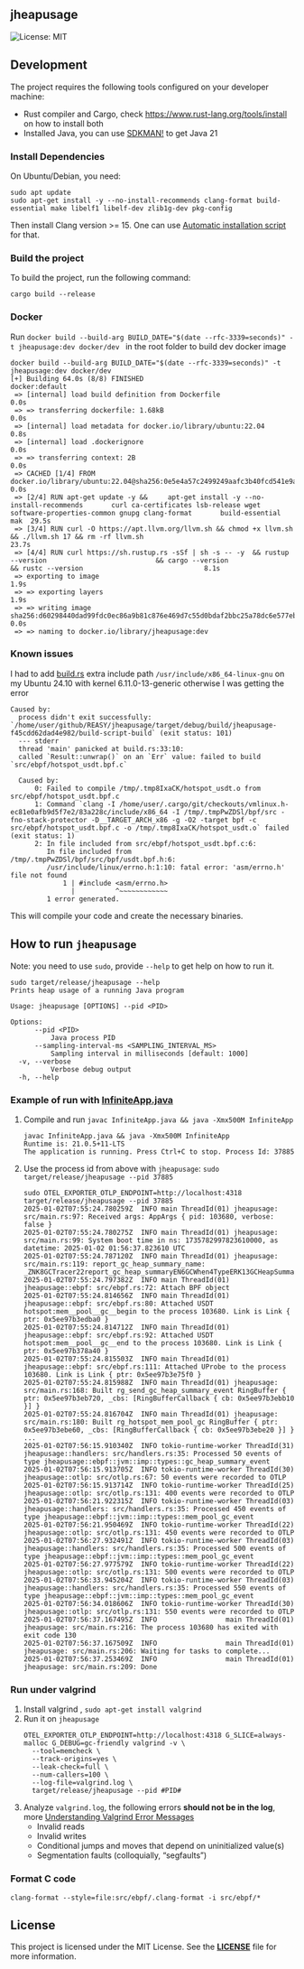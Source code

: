 jheapusage
-----

![License: MIT](https://img.shields.io/badge/License-MIT-green.svg)

## Development

The project requires the following tools configured on your developer machine:

- Rust compiler and Cargo, check https://www.rust-lang.org/tools/install on how to install both
- Installed Java, you can use [SDKMAN!](https://sdkman.io/) to get Java 21

### Install Dependencies

On Ubuntu/Debian, you need:

```shell
sudo apt update
sudo apt-get install -y --no-install-recommends clang-format build-essential make libelf1 libelf-dev zlib1g-dev pkg-config
```

Then install Clang version >= 15. One can
use [Automatic installation script](https://apt.llvm.org/#:~:text=flang%20packages%20added-,Automatic%20installation%20script,-For%20convenience%20there)
for that.

### Build the project

To build the project, run the following command:

```
cargo build --release
```

### Docker

Run `docker build --build-arg BUILD_DATE="$(date --rfc-3339=seconds)" -t jheapusage:dev docker/dev ` in the root folder
to build dev docker image

```shell
docker build --build-arg BUILD_DATE="$(date --rfc-3339=seconds)" -t jheapusage:dev docker/dev 
[+] Building 64.0s (8/8) FINISHED                                                                                                                                                             docker:default
 => [internal] load build definition from Dockerfile                                                                                                                                                    0.0s
 => => transferring dockerfile: 1.68kB                                                                                                                                                                  0.0s
 => [internal] load metadata for docker.io/library/ubuntu:22.04                                                                                                                                         0.8s
 => [internal] load .dockerignore                                                                                                                                                                       0.0s
 => => transferring context: 2B                                                                                                                                                                         0.0s
 => CACHED [1/4] FROM docker.io/library/ubuntu:22.04@sha256:0e5e4a57c2499249aafc3b40fcd541e9a456aab7296681a3994d631587203f97                                                                            0.0s
 => [2/4] RUN apt-get update -y &&     apt-get install -y --no-install-recommends       curl ca-certificates lsb-release wget software-properties-common gnupg clang-format       build-essential mak  29.5s
 => [3/4] RUN curl -O https://apt.llvm.org/llvm.sh && chmod +x llvm.sh && ./llvm.sh 17 && rm -rf llvm.sh                                                                                               23.7s 
 => [4/4] RUN curl https://sh.rustup.rs -sSf | sh -s -- -y  && rustup --version                           && cargo --version                            && rustc --version                              8.1s 
 => exporting to image                                                                                                                                                                                  1.9s 
 => => exporting layers                                                                                                                                                                                 1.9s 
 => => writing image sha256:d60298440dad99fdc0ec86a9b81c876e469d7c55d0bdaf2bbc25a78dc6e577eb                                                                                                            0.0s 
 => => naming to docker.io/library/jheapusage:dev 
```

### Known issues

I had to add [build.rs](build.rs) extra include path `/usr/include/x86_64-linux-gnu` on my Ubuntu 24.10 with kernel
6.11.0-13-generic otherwise I was getting the error

```
Caused by:
  process didn't exit successfully: `/home/user/github/REASY/jheapusage/target/debug/build/jheapusage-f45cdd62dad4e982/build-script-build` (exit status: 101)
  --- stderr
  thread 'main' panicked at build.rs:33:10:
  called `Result::unwrap()` on an `Err` value: failed to build `src/ebpf/hotspot_usdt.bpf.c`

  Caused by:
      0: Failed to compile /tmp/.tmp8IxaCK/hotspot_usdt.o from src/ebpf/hotspot_usdt.bpf.c
      1: Command `clang -I /home/user/.cargo/git/checkouts/vmlinux.h-ec81e0afb9d5f7e2/83a228c/include/x86_64 -I /tmp/.tmpPwZDSl/bpf/src -fno-stack-protector -D__TARGET_ARCH_x86 -g -O2 -target bpf -c src/ebpf/hotspot_usdt.bpf.c -o /tmp/.tmp8IxaCK/hotspot_usdt.o` failed (exit status: 1)
      2: In file included from src/ebpf/hotspot_usdt.bpf.c:6:
         In file included from /tmp/.tmpPwZDSl/bpf/src/bpf/usdt.bpf.h:6:
         /usr/include/linux/errno.h:1:10: fatal error: 'asm/errno.h' file not found
             1 | #include <asm/errno.h>
               |          ^~~~~~~~~~~~~
         1 error generated.
```

This will compile your code and create the necessary binaries.

## How to run `jheapusage`

Note: you need to use `sudo`, provide `--help` to get help on how to run it.

```shell
sudo target/release/jheapusage --help
Prints heap usage of a running Java program

Usage: jheapusage [OPTIONS] --pid <PID>

Options:
      --pid <PID>
          Java process PID
      --sampling-interval-ms <SAMPLING_INTERVAL_MS>
          Sampling interval in milliseconds [default: 1000]
  -v, --verbose
          Verbose debug output
  -h, --help
```

### Example of run with [InfiniteApp.java](InfiniteApp.java)

1. Compile and run `javac InfiniteApp.java && java -Xmx500M InfiniteApp`
   ```shell
   javac InfiniteApp.java && java -Xmx500M InfiniteApp
   Runtime is: 21.0.5+11-LTS
   The application is running. Press Ctrl+C to stop. Process Id: 37885
   ```
2. Use the process id from above with `jheapusage`: `sudo target/release/jheapusage --pid 37885`
   ```shell
   sudo OTEL_EXPORTER_OTLP_ENDPOINT=http://localhost:4318 target/release/jheapusage --pid 37885           
   2025-01-02T07:55:24.780259Z  INFO main ThreadId(01) jheapusage: src/main.rs:97: Received args: AppArgs { pid: 103680, verbose: false }
   2025-01-02T07:55:24.780275Z  INFO main ThreadId(01) jheapusage: src/main.rs:99: System boot time in ns: 1735782997823610000, as datetime: 2025-01-02 01:56:37.823610 UTC
   2025-01-02T07:55:24.787120Z  INFO main ThreadId(01) jheapusage: src/main.rs:119: report_gc_heap_summary_name: _ZNK8GCTracer22report_gc_heap_summaryEN6GCWhen4TypeERK13GCHeapSummary
   2025-01-02T07:55:24.797382Z  INFO main ThreadId(01) jheapusage::ebpf: src/ebpf.rs:72: Attach BPF object
   2025-01-02T07:55:24.814656Z  INFO main ThreadId(01) jheapusage::ebpf: src/ebpf.rs:80: Attached USDT hotspot:mem__pool__gc__begin to the process 103680. Link is Link { ptr: 0x5ee97b3edba0 }
   2025-01-02T07:55:24.814712Z  INFO main ThreadId(01) jheapusage::ebpf: src/ebpf.rs:92: Attached USDT hotspot:mem__pool__gc__end to the process 103680. Link is Link { ptr: 0x5ee97b378a40 }
   2025-01-02T07:55:24.815503Z  INFO main ThreadId(01) jheapusage::ebpf: src/ebpf.rs:111: Attached UProbe to the process 103680. Link is Link { ptr: 0x5ee97b3e75f0 }
   2025-01-02T07:55:24.815988Z  INFO main ThreadId(01) jheapusage: src/main.rs:168: Built rg_send_gc_heap_summary_event RingBuffer { ptr: 0x5ee97b3eb720, _cbs: [RingBufferCallback { cb: 0x5ee97b3ebb10 }] }
   2025-01-02T07:55:24.816704Z  INFO main ThreadId(01) jheapusage: src/main.rs:180: Built rg_hotspot_mem_pool_gc RingBuffer { ptr: 0x5ee97b3ebe60, _cbs: [RingBufferCallback { cb: 0x5ee97b3ebe20 }] }
   ...
   2025-01-02T07:56:15.910340Z  INFO tokio-runtime-worker ThreadId(31) jheapusage::handlers: src/handlers.rs:35: Processed 50 events of type jheapusage::ebpf::jvm::imp::types::gc_heap_summary_event
   2025-01-02T07:56:15.913705Z  INFO tokio-runtime-worker ThreadId(30) jheapusage::otlp: src/otlp.rs:67: 50 events were recorded to OTLP
   2025-01-02T07:56:15.913714Z  INFO tokio-runtime-worker ThreadId(25) jheapusage::otlp: src/otlp.rs:131: 400 events were recorded to OTLP
   2025-01-02T07:56:21.922315Z  INFO tokio-runtime-worker ThreadId(03) jheapusage::handlers: src/handlers.rs:35: Processed 450 events of type jheapusage::ebpf::jvm::imp::types::mem_pool_gc_event
   2025-01-02T07:56:21.950469Z  INFO tokio-runtime-worker ThreadId(22) jheapusage::otlp: src/otlp.rs:131: 450 events were recorded to OTLP
   2025-01-02T07:56:27.932491Z  INFO tokio-runtime-worker ThreadId(03) jheapusage::handlers: src/handlers.rs:35: Processed 500 events of type jheapusage::ebpf::jvm::imp::types::mem_pool_gc_event
   2025-01-02T07:56:27.977579Z  INFO tokio-runtime-worker ThreadId(22) jheapusage::otlp: src/otlp.rs:131: 500 events were recorded to OTLP
   2025-01-02T07:56:33.945204Z  INFO tokio-runtime-worker ThreadId(03) jheapusage::handlers: src/handlers.rs:35: Processed 550 events of type jheapusage::ebpf::jvm::imp::types::mem_pool_gc_event
   2025-01-02T07:56:34.018606Z  INFO tokio-runtime-worker ThreadId(30) jheapusage::otlp: src/otlp.rs:131: 550 events were recorded to OTLP
   2025-01-02T07:56:37.167495Z  INFO                 main ThreadId(01) jheapusage: src/main.rs:216: The process 103680 has exited with exit code 130
   2025-01-02T07:56:37.167509Z  INFO                 main ThreadId(01) jheapusage: src/main.rs:206: Waiting for tasks to complete...
   2025-01-02T07:56:37.253469Z  INFO                 main ThreadId(01) jheapusage: src/main.rs:209: Done
   ```

### Run under valgrind

1. Install valgrind , `sudo apt-get install valgrind`
2. Run it on `jheapusage`
   ```shell
   OTEL_EXPORTER_OTLP_ENDPOINT=http://localhost:4318 G_SLICE=always-malloc G_DEBUG=gc-friendly valgrind -v \
     --tool=memcheck \
     --track-origins=yes \
     --leak-check=full \
     --num-callers=100 \
     --log-file=valgrind.log \
     target/release/jheapusage --pid #PID#
   ```
3. Analyze `valgrind.log`, the following errors **should not be in the log**,
   more [Understanding Valgrind Error Messages](https://cs3157.github.io/www/2022-9/guides/valgrind.html)
    - Invalid reads
    - Invalid writes
    - Conditional jumps and moves that depend on uninitialized value(s)
    - Segmentation faults (colloquially, “segfaults”)

### Format C code

```shell
clang-format --style=file:src/ebpf/.clang-format -i src/ebpf/*
```

## **License**

This project is licensed under the MIT License. See the **[LICENSE](LICENSE)** file for more information.
